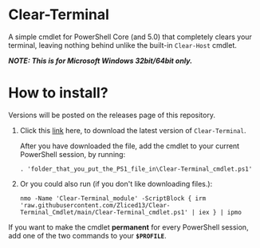 # Clear-Terminal

A simple cmdlet for PowerShell Core (and 5.0) that completely clears your terminal, leaving nothing behind unlike the built-in `Clear-Host` cmdlet.

___NOTE: This is for Microsoft Windows 32bit/64bit **only**.___

# How to install?

Versions will be posted on the releases page of this repository.
1. Click this [link](https://github.com/Zliced13/Clear-Terminal_Cmdlet/raw/main/Clear-Terminal_cmdlet.ps1) here, to download the latest version of `Clear-Terminal`.

    After you have downloaded the file, add the cmdlet to your current PowerShell session, by running:
    ```pwsh
    . 'folder_that_you_put_the_PS1_file_in\Clear-Terminal_cmdlet.ps1'
    ```

2. Or you could also run (if you don't like downloading files.):
    ```pwsh
    nmo -Name 'Clear-Terminal_module' -ScriptBlock { irm 'raw.githubusercontent.com/Zliced13/Clear-Terminal_Cmdlet/main/Clear-Terminal_cmdlet.ps1' | iex } | ipmo
    ```

If you want to make the cmdlet **permanent** for every PowerShell session, add one of the two commands to your **`$PROFILE`**.

